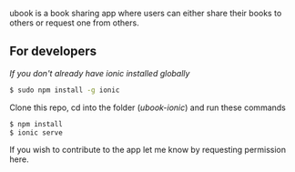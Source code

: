 ubook is a book sharing app where users can either share their books to others or request one from others. 

## For developers

*If you don't already have ionic installed globally*
```bash
$ sudo npm install -g ionic
```
Clone this repo, cd into the folder (*ubook-ionic*) and run these commands

```bash
$ npm install
$ ionic serve
```
If you wish to contribute to the app let me know by requesting permission here.

